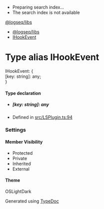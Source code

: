   * Preparing search index...
  * The search index is not available

[@logseq/libs]()

  * [@logseq/libs](../modules.html)
  * [IHookEvent](IHookEvent.html)



# Type alias IHookEvent

IHookEvent: {   
[key: string]: any;   
}

#### Type declaration

  * ##### [key: string]: any




  * Defined in [src/LSPlugin.ts:94](https://github.com/logseq/logseq/blob/ac1b53544/libs/src/LSPlugin.ts#L94)



###  Settings

#### Member Visibility

  * Protected
  * Private
  * Inherited
  * External



#### Theme

OSLightDark

Generated using [TypeDoc](https://typedoc.org/)
